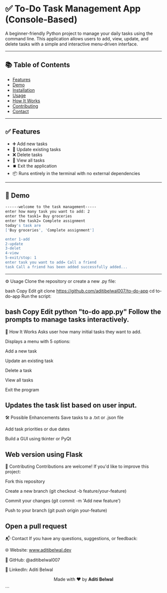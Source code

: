# ✅ To-Do Task Management App (Console-Based)

A beginner-friendly Python project to manage your daily tasks using the command line. This application allows users to add, view, update, and delete tasks with a simple and interactive menu-driven interface.

---

## 📚 Table of Contents

- [Features](#features)
- [Demo](#demo)
- [Installation](#installation)
- [Usage](#usage)
- [How It Works](#how-it-works)
- [Contributing](#contributing)
- [Contact](#contact)

---

## ✅ Features

- ➕ Add new tasks
- 📝 Update existing tasks
- ❌ Delete tasks
- 👀 View all tasks
- ⏹️ Exit the application
- 📦 Runs entirely in the terminal with no external dependencies

---

## 🚀 Demo

```bash
------welcome to the task management-----
enter how many task you want to add: 2
enter the task1= Buy groceries
enter the task2= Complete assignment
today's task are
['Buy groceries', 'Complete assignment']

enter 1-add
2-update
3-delet
4-view
5-exit/stop: 1
enter task you want to add= Call a friend
task Call a friend has been added successfully added...
```
---
⚙️ Usage
Clone the repository or create a new .py file:

bash
Copy
Edit
git clone https://github.com/aditibelwal007/to-do-app
cd to-do-app
Run the script:

bash
Copy
Edit
python "to-do app.py"
Follow the prompts to manage tasks interactively.
---

🧠 How It Works
Asks user how many initial tasks they want to add.

Displays a menu with 5 options:

Add a new task

Update an existing task

Delete a task

View all tasks

Exit the program

Updates the task list based on user input.
---

🛠️ Possible Enhancements
Save tasks to a .txt or .json file

Add task priorities or due dates

Build a GUI using tkinter or PyQt

Web version using Flask
----

🤝 Contributing
Contributions are welcome! If you'd like to improve this project:

Fork this repository

Create a new branch (git checkout -b feature/your-feature)

Commit your changes (git commit -m 'Add new feature')

Push to your branch (git push origin your-feature)

Open a pull request
---

📬 Contact
If you have any questions, suggestions, or feedback:

🌐 Website: www.aditibelwal.dev

💼 GitHub: @aditibelwal007

🔗 LinkedIn: Aditi Belwal

<p align="center"> Made with ❤️ by <strong>Aditi Belwal</strong> </p> ```
